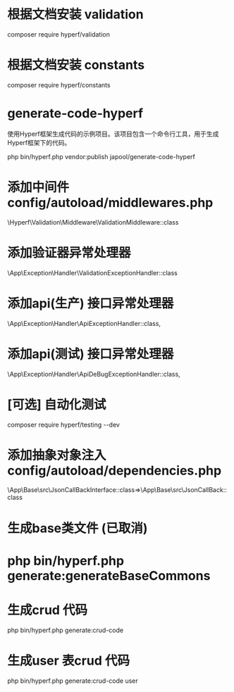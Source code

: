 
# 根据文档安装 validation
composer require hyperf/validation
# 根据文档安装 constants 
composer require hyperf/constants

# generate-code-hyperf
使用Hyperf框架生成代码的示例项目。该项目包含一个命令行工具，用于生成Hyperf框架下的代码。

php bin/hyperf.php vendor:publish japool/generate-code-hyperf

# 添加中间件 config/autoload/middlewares.php
\Hyperf\Validation\Middleware\ValidationMiddleware::class

# 添加验证器异常处理器
\App\Exception\Handler\ValidationExceptionHandler::class
# 添加api(生产) 接口异常处理器
\App\Exception\Handler\ApiExceptionHandler::class, 
# 添加api(测试) 接口异常处理器
\App\Exception\Handler\ApiDeBugExceptionHandler::class,

# [可选] 自动化测试
composer require hyperf/testing --dev

# 添加抽象对象注入 config/autoload/dependencies.php
\App\Base\src\JsonCallBackInterface::class=>\App\Base\src\JsonCallBack::class

# 生成base类文件 (已取消)
# php bin/hyperf.php generate:generateBaseCommons

# 生成crud 代码
php bin/hyperf.php generate:crud-code

# 生成user 表crud 代码
php bin/hyperf.php generate:crud-code user